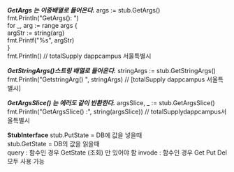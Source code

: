 ***GetArgs 는 이중배열로 들어온다.***
	args := stub.GetArgs()  <br>
	fmt.Println("GetArgs(): ") <br>
	for _, arg := range args { <br>
		argStr := string(arg) <br> 
		fmt.Printf("%s", argStr) <br>
	} <br>
	fmt.Println() // totalSupply dappcampus 서울특별시<br>

***GetStringArgs()스트링 배열로 들어온다.***
	stringArgs := stub.GetStringArgs() <br>
	fmt.Println("GetstringArg() ", stringArgs) // [totalSupply dappcampus 서울특별시] <br>

***GetArgsSlice() 는 에러도 같이 반환한다.***
	argsSlice, _ := stub.GetArgsSlice() <br>
	fmt.Println("GetArgsSlice() :", string(argsSlice)) // totalSupplydappcampus서울특별시 <br>


__StubInterface__ 
	stub.PutState  = DB에 값을 넣을때 <br>
	stub.GetState  = DB의 값을 읽을때 <br>
	query  : 함수인 경우 GetState (조회) 만 있어야 함
	invode : 함수인 경우 Get Put Del 모두 사용 가능
